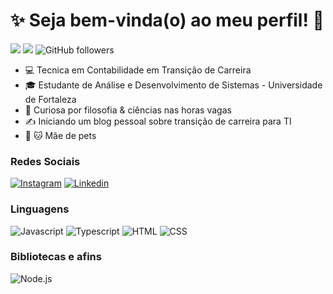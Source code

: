 # :sparkles: Seja bem-vinda(o) ao meu perfil! :vulcan_salute:

![](https://komarev.com/ghpvc/?username=raphavidall&color=000000)
![](https://estruyf-github.azurewebsites.net/api/VisitorHit?user=raphavidall&countColorcountColor&countColor=%232979ff) ![GitHub followers](https://img.shields.io/github/followers/raphavidall?label=Follow&style=social)

- :computer: Tecnica em Contabilidade em Transição de Carreira
- :mortar_board: Estudante de Análise e Desenvolvimento de Sistemas - Universidade de Fortaleza
- :book: Curiosa por filosofia & ciências nas horas vagas
- :writing_hand: Iniciando um blog pessoal sobre transição de carreira para TI
- :dog: :cat: Mãe de pets

### Redes Sociais

[![Instagram](https://img.shields.io/badge/Instagram-E4405F?style=flat&logo=instagram&logoColor=white)](https://www.instagram.com/vidal_raphaela/)
[![Linkedin](https://img.shields.io/badge/LinkedIn-0077B5?style=flat&logo=linkedin)](https://www.linkedin.com/in/jessicamedeirospocarli/](https://www.linkedin.com/in/raphaela-vidal-89b93926a/))

### Linguagens

![Javascript](https://img.shields.io/badge/Javascript-282C34?style=flat&logo=javascript)
![Typescript](https://img.shields.io/badge/Typescript-282C34?logo=typescript)
![HTML](https://img.shields.io/badge/HTML-282C34?logo=html5)
![CSS](https://img.shields.io/badge/CSS-282C34?logo=css3&logoColor=1572B6)

### Bibliotecas e afins

![Node.js](https://img.shields.io/badge/Node.js-282C34?logo=node.js)

